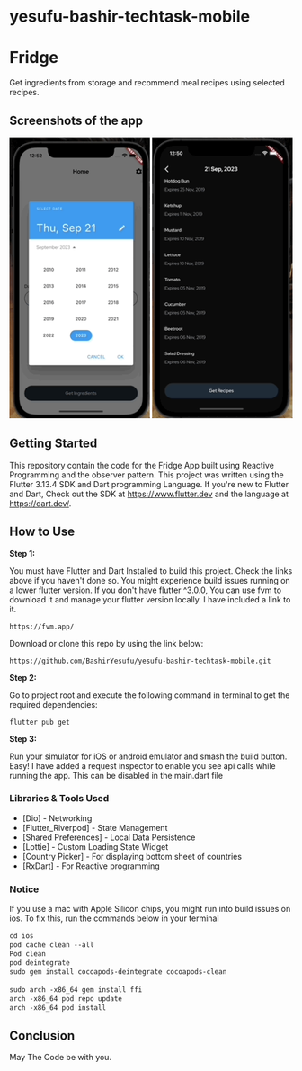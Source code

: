 # yesufu-bashir-techtask-mobile

# Fridge 
Get ingredients from storage and recommend meal recipes using selected recipes.


## Screenshots of the app

<p float="center">
  <img src="documentation/light-evidence.gif" height="500"/>
  <img src="documentation/evidence.gif" height="500"/>
</p>

## Getting Started
This repository contain the code for the Fridge App built using Reactive Programming and the observer pattern. This project was written using the Flutter 3.13.4 SDK and Dart programming Language. If you're new to Flutter and Dart, Check out the SDK at https://www.flutter.dev and the language at https://dart.dev/.

## How to Use

**Step 1:**

You must have Flutter and Dart Installed to build this project. Check the links above if you haven't done so. You might experience build issues running on a lower flutter version. If you don't have flutter ^3.0.0, You can use fvm to download it and manage your flutter version locally. I have included a link to it.

```
https://fvm.app/
```

Download or clone this repo by using the link below:

```
https://github.com/BashirYesufu/yesufu-bashir-techtask-mobile.git
```

**Step 2:**

Go to project root and execute the following command in terminal to get the required dependencies:

```
flutter pub get 
```

**Step 3:**

Run your simulator for iOS or android emulator and smash the build button. Easy!
I have added a request inspector to enable you see api calls while running the app. This can be disabled in the main.dart file

### Libraries & Tools Used

* [Dio] - Networking
* [Flutter_Riverpod] - State Management
* [Shared Preferences] - Local Data Persistence
* [Lottie] - Custom Loading State Widget
* [Country Picker] - For displaying bottom sheet of countries
* [RxDart] - For Reactive programming


### Notice
If you use a mac with Apple Silicon chips, you might run into build issues on ios. To fix this, run the commands below in your terminal

```
cd ios
pod cache clean --all
Pod clean
pod deintegrate
sudo gem install cocoapods-deintegrate cocoapods-clean

sudo arch -x86_64 gem install ffi
arch -x86_64 pod repo update
arch -x86_64 pod install
```

## Conclusion
May The Code be with you.

